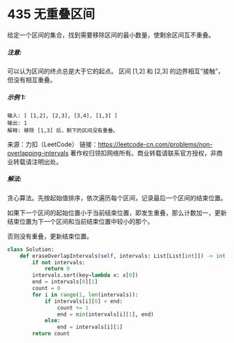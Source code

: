 # 435 无重叠区间

给定一个区间的集合，找到需要移除区间的最小数量，使剩余区间互不重叠。

##### 注意:

可以认为区间的终点总是大于它的起点。
区间 [1,2] 和 [2,3] 的边界相互“接触”，但没有相互重叠。

##### 示例 1:

```
输入: [ [1,2], [2,3], [3,4], [1,3] ]
输出: 1
解释: 移除 [1,3] 后，剩下的区间没有重叠。
```

来源：力扣（LeetCode）
链接：https://leetcode-cn.com/problems/non-overlapping-intervals
著作权归领扣网络所有。商业转载请联系官方授权，非商业转载请注明出处。

##### 解法:

贪心算法。先按起始值排序，依次遍历每个区间，记录最后一个区间的结束位置。

如果下一个区间的起始位置小于当前结束位置，即发生重叠，那么计数加一，更新结束位置为下一个区间和当前结束位置中较小的那个。

否则没有重叠，更新结束位置。

```python
class Solution:
    def eraseOverlapIntervals(self, intervals: List[List[int]]) -> int:
        if not intervals:
            return 0
        intervals.sort(key=lambda x: x[0])
        end = intervals[0][1]
        count = 0
        for i in range(1, len(intervals)):
            if intervals[i][0] < end:
                count += 1
                end = min(intervals[i][1], end)
            else:
                end = intervals[i][1]
        return count
```

